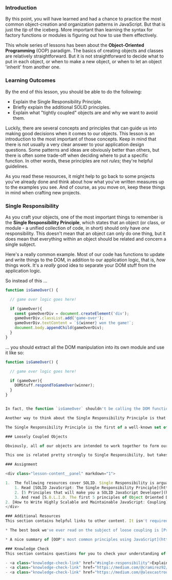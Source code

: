 ### Introduction
By this point, you will have learned and had a chance to practice the most common object-creation and organization patterns in JavaScript. But that is just the _tip_ of the iceberg. More important than learning the syntax for factory functions or modules is figuring out how to use them effectively.

This whole series of lessons has been about the __Object-Oriented Programming__ (OOP) paradigm. The basics of creating objects and classes are relatively straightforward. But it is not straightforward to decide what to put in each object, or when to make a new object, or when to let an object 'inherit' from another one.

### Learning Outcomes
By the end of this lesson, you should be able to do the following:

- Explain the Single Responsibility Principle.
- Briefly explain the additional SOLID principles.
- Explain what "tightly coupled" objects are and why we want to avoid them.

Luckily, there are several concepts and principles that can guide us into making good decisions when it comes to our objects. This lesson is an introduction to the most important of those concepts. Keep in mind that there is not usually a very clear answer to your application design questions. Some patterns and ideas are obviously better than others, but there is often some trade-off when deciding where to put a specific function. In other words, these principles are not _rules_; they're helpful guidelines.  

As you read these resources, it might help to go back to some projects you've already done and think about how what you've written measures up to the examples you see. And of course, as you move on, keep these things in mind when crafting new projects.

### Single Responsibility

As you craft your objects, one of the most important things to remember is the __Single Responsibility Principle__, which states that an object (or class, or module - a unified collection of code, in short) should only have _one_ responsibility. This doesn't mean that an object can only do one thing, but it does mean that everything within an object should be related and concern a single subject.

Here's a really common example. Most of our code has functions to update and write things to the DOM, in addition to our application logic, that is, _how_ things work. It's a _really_ good idea to separate your DOM stuff from the application logic.

So instead of this ...

~~~javascript
function isGameOver() {

  // game over logic goes here!

  if (gameOver){
    const gameOverDiv = document.createElement('div');
    gameOverDiv.classList.add('game-over');
    gameOverDiv.textContent = `${winner} won the game!`;
    document.body.appendChild(gameOverDiv);
  }
}
~~~

... you should extract all the DOM manipulation into its own module and use it like so:

~~~javascript
function isGameOver() {

  // game over logic goes here!

  if (gameOver){
    DOMStuff.respondToGameOver(winner);
  }
}


In fact, the function `isGameOver` shouldn't be calling the DOM function, anyway; that should go elsewhere (in the main flow of the game).

Another way to think about the Single Responsibility Principle is that there should only be one reason to change or update a given function/class/component. Otherwise, if an object has multiple responsibilities, changing one aspect might affect another.

The Single Responsibility Principle is the first of a well-known set of 5 design principles called the __SOLID__ principles. You will read more about these principles in the assignment articles below. 

### Loosely Coupled Objects

Obviously, all of our objects are intended to work together to form our final application. You should take care, however, to make sure that your individual objects can stand alone as much as possible. __Tightly coupled__ objects are objects that rely so heavily on each other that removing or changing one will mean that you have to completely change another one - a real bummer.

This one is related pretty strongly to Single Responsibility, but takes a different angle. As an example, if we were writing a game and wanted to completely change how the User Interface worked, we should be able to do that without completely reworking the game logic. So we should be able to start off writing our game using primarily `console.log()`s and then add in a bunch of `DOM` functions later without touching the game logic.

### Assignment

<div class="lesson-content__panel" markdown="1">

1.  The following resources cover SOLID. Single Responsibility is arguably the most important of the 5. Feel free to dig into the rest of the SOLID principles if you like ... but pay special attention to Single Responsibility.
    1. Read [SOLID JavaScript: The Single Responsibility Principle](http://aspiringcraftsman.com/2011/12/08/solid-javascript-single-responsibility-principle/). **NOTE:** This article does make use of JQuery, one of the earliest and most popular JavaScript libraries prior to the ES6 standard. While The Odin Project does not teach JQuery and you are not expected to understand the example, be sure to focus less on the code itself and more on the SOLID concepts being expressed. 
    2. [5 Principles that will make you a SOLID JavaScript Developer](https://thefullstack.xyz/solid-javascript/) hits the same topic, and also covers the rest of 'SOLID' concisely.
    3. And read [S.O.L.I.D. The first 5 principles of Object Oriented Design with JavaScript](https://medium.com/@cramirez92/s-o-l-i-d-the-first-5-priciples-of-object-oriented-design-with-javascript-790f6ac9b9fa) for good measure.
2. [How to Write Highly Scalable and Maintainable JavaScript: Coupling](https://medium.com/@alexcastrounis/how-to-write-highly-scalable-and-maintainable-javascript-coupling-c860787dbdd4) explains loosely coupled objects pretty well.
</div>

### Additional Resources
This section contains helpful links to other content. It isn't required, so consider it supplemental.

* The best book we've ever read on the subject of loose coupling is [Practical Object-Oriented Design In Ruby](http://www.poodr.com/). Unfortunately, it is not free and nor is it JavaScript. We feel confident in recommending it, anyway. If you don't know Ruby, it is a clear enough language that you don't really need to learn it to follow the examples and the content of the book is truly fantastic. Alternatively, [99 Bottles of OOP](https://sandimetz.com/products) is written in both JavaScript and Ruby. It is written by the same author and may be a better option if you are brand new to OOP (it is not free, either).

* A nice summary of [OOP's most common principles using JavaScript](https://medium.com/better-programming/object-oriented-programming-in-javascript-b3bda28d3e81).

### Knowledge Check
This section contains questions for you to check your understanding of this lesson. If you’re having trouble answering the questions below on your own, review the material above to find the answer.

- <a class="knowledge-check-link" href="#single-responsibility">Explain the Single Responsibility Principle.</a>
- <a class="knowledge-check-link" href="https://medium.com/@cramirez92/s-o-l-i-d-the-first-5-priciples-of-object-oriented-design-with-javascript-790f6ac9b9fa">Briefly explain the additional SOLID principles.</a>
- <a class="knowledge-check-link" href="https://medium.com/@alexcastrounis/how-to-write-highly-scalable-and-maintainable-javascript-coupling-c860787dbdd4">Explain what tightly coupled objects are and why we want to avoid them.</a>

